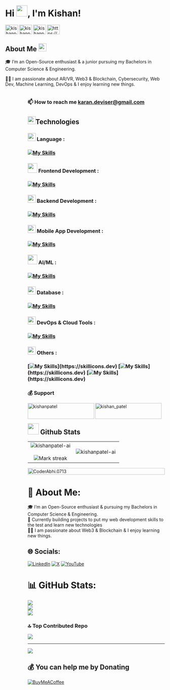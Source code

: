 <!-- Heading -->
<h1 align="left">Hi <img src="https://media.giphy.com/media/hvRJCLFzcasrR4ia7z/giphy.gif" width="35">, I'm Kishan!</h1>


<!-- Social Media -->
<p align="left">
<a href="https://twitter.com/kishanpatel_dev" target="blank"><img align="center" src="https://raw.githubusercontent.com/rahuldkjain/github-profile-readme-generator/master/src/images/icons/Social/twitter.svg" alt="kishanpatel_ai" height="30" width="40" /></a>
<a href="https://linkedin.com/in/kishanpatel-ai" target="blank"><img align="center" src="https://raw.githubusercontent.com/rahuldkjain/github-profile-readme-generator/master/src/images/icons/Social/linked-in-alt.svg" alt="kishanpatel-ai" height="30" width="40" /></a>
<a href="https://youtube.com/@KishanPatel_ai?si=gfSb2vmNb580oOei" target="blank"><img align="center" src="https://raw.githubusercontent.com/rahuldkjain/github-profile-readme-generator/master/src/images/icons/Social/youtube.svg" alt="kishanpatel_ai" height="30" width="40" /></a>
<a href="https://discord.gg/https://discord.gg/hTdHWMkz" target="blank"><img align="center" src="https://raw.githubusercontent.com/rahuldkjain/github-profile-readme-generator/master/src/images/icons/Social/discord.svg" alt="https://discord.gg/hTdHWMkz" height="30" width="40" /></a>

<!-- About Me -->
</p>
<!- About Me -->
<h2>About Me <img src="https://em-content.zobj.net/source/noto-emoji-animations/344/rocket_1f680.gif" width ="25"></h2>
      <p>
        🎓 I’m an Open-Source enthusiast & a junior pursuing my Bachelors in Computer Science & Engineering.
      </p>
      <p>
        👨‍💻 I am passionate about AR/VR, Web3 & Blockchain, Cybersecurity,  Web Dev, Machine Learning, DevOps & I enjoy learning new things.
      </p>
    </div>
    <div style="display: flex; align-items: center; margin-bottom: 20px;">
      <div style="border-radius: 50%; width: 100px; height: 100px; background-image: url('https://www.animatedimages.org/data/media/562/animated-line-image-0015.gif'); background-size: cover; margin-right: 20px;"></div>
      <div>
        <h3>📫 How to reach me <a href="mailto:karan.deviser@gmail.com">karan.deviser@gmail.com</a></h3>

<!-- My Experiences 🙌
Developer Advocate (Civo) - The first pure play cloud native service powered only by Kubernetes.
CNCF Ambassador - CNAs are individuals who are passionate about CNCF technology and projects, recognized for their expertise, and willing to help others learn about the framework and community.
Student Program Manager - Data on Kubernetes Community - Acting as a technical advisor to help scale the community & manage interns.
Kubernetes 1.22 Release Team Shadow - The Shadow system is an apprenticeship model, like those used by union tradespeople. The idea is that Shadows learn by doing, while in the process taking load off the leads and improving the release.
Google Summer of Code Mentor at Code for Cause helping students contribute to Open Source projects for social good under the umbrella of Red Hat Middleware.
GitHub Campus Expert - Student leaders that strive to build diverse and inclusive spaces to learn skills, share their experiences, and build projects together.
Cloud Native Computing Foundation Intern (The Linux Foundation) - Worked on Thanos, highly available Prometheus setup with long term storage. Implemented features, context & actions to increase observability & control for BlockViewer.
Instructor - Code in Place (CS106A) (Stanford University) - CS106A is one of most popular courses at Stanford University, taken by almost 1,600 students every year.
MLH Coach - Major League Hacking Coaches are community members who represent Major League Hacking at events. They are passionate hackers and community members who love to teach and support peers of all skill levels. MLH Coaches are at your events mentoring hackers, supporting organizers, debugging issues, and much more!
MLH Fellowship Team Leader - Mentored students during the MLH Fellowship for Open Source projects (Flask, Jinja, Click, Kiwi, Werkzeug, Julia Language, BentoML, SciML) & debugged technical issues.
Google Summer of Code Mentor (Red Hat Middleware) for improving Gradle support in the Quarkus framework.
Major League Hacking Fellow - Contributed to Open Source projects written in JavaScript with a focus on the React ecosystem, & added new features in Facebook's Jest.
Google Code-in Mentor (Red Hat Middleware) for Kubernetes Java client, Web & Middleware technologies.
Google Summer of Code Student Developer (Red Hat Middleware) - Worked on fabric8io-Kubernetes Java client for handling Kubernetes & OpenShift clusters.
Teaching Assistant at Coding Blocks for Java, Python, Data Science & Machine Learning.
Python Mentor (AnitaB.org) - Conducted doubt sessions & masterclasses for a group of 200+ students.
Instructor at workshops conducted by 'CodeChef for Schools' for Competitive Programming.
Microsoft Learn Student Ambassador - Conducted workshops & webinars on DevOps, Open Source, Cloud, ML, Web Dev, etc.

 -->

<!--Honors & Awards 🏅
Received 1 in 550 rare Community Hero badger from Microsoft for organising meetups, conferences, sharing content and being an active member of the community.
Received a very rare AI Ambassador badger from Microsoft for organising, hosting and speaking at the Global AI Student Conference.
Selected as 1 of 500 recipients for the Nutanix Hybrid Cloud Scholarship Program designed to upskill professionals interested in using emerging cloud technologies to enhance their organization's IT infrastructure.
Selected as a recipient for the Linux Foundation Training (LiFT) Scholarship in the Developer Do-Gooders category.
Selected as a scholarship recipient for KubeCon + CloudNativeCon, Open Source Summit in 2019 & 2020.

 -->

<!-- Skills -->
<!-- icon pack https://skillicons.dev -->

<h2 align="left"><img src="https://em-content.zobj.net/source/telegram/386/high-voltage_26a1.webp", width="25">Technologies</h2>
<!-- Language -->
<h3 align="left"><img src="https://media2.giphy.com/media/QssGEmpkyEOhBCb7e1/giphy.gif?cid=ecf05e47a0n3gi1bfqntqmob8g9aid1oyj2wr3ds3mg700bl&rid=giphy.gif" width ="25"> Language : <h3>

[![My Skills](https://skillicons.dev/icons?i=py,java,c,cpp,go,rust)](https://skillicons.dev)

      
<!-- Front end -->

<h3 align="left"><img src="https://cdn.dribbble.com/users/209119/screenshots/3348220/media/bc6ea64dfbf81b63d591883ce670a70f.gif" width ="30"> Frontend Development : <h3>

[![My Skills](https://skillicons.dev/icons?i=html,css,js,react)](https://skillicons.dev)

<!-- Back end -->

<h3 align="left"><img src="https://lordicon.com/icons/wired/lineal/1330-rest-api.gif" width ="25"> Backend Development : <h3>

[![My Skills](https://skillicons.dev/icons?i=nodejs,php,ts,django)](https://skillicons.dev)


<!-- Mobil dev -->
<h3 align="left"><img src="https://i.pinimg.com/originals/d7/41/5b/d7415bfddb6f42a8272b80b2c8be311d.gif" width ="25"> Mobile App Development : <h3>

[![My Skills](https://skillicons.dev/icons?i=androidstudio,kotlin,swift)](https://skillicons.dev)

<!-- AI/ML -->
<h3 align="left"><img src="https://macannie.com/assets/img/services/AIML.gif" width ="30"> AI/ML : <h3>

[![My Skills](https://skillicons.dev/icons?i=py,pytorch,tensorflow)](https://skillicons.dev)

<!-- Blockchain Web3 -->

<!-- Database -->

<h3 align="left"><img src="https://images.ctfassets.net/1wryd5vd9xez/5RckywZuQ7aX83Hx1AuQUR/bf63595a281d2d588f6cb9ec9adc4e16/https___cdn-images-1.medium.com_max_2000_1_gv9fHmx4pXvswTZfOot1Hg.gif" width ="25"> Database : <h3>

[![My Skills](https://skillicons.dev/icons?i=mysql,mongodb,scala,postgres)](https://skillicons.dev)

<!-- DevOps -->

<h3 align="left"><img src="https://ticvic.com/wp-content/uploads/2023/02/why-ticvic.gif" width ="25"> DevOps & Cloud Tools : <h3>

[![My Skills](https://skillicons.dev/icons?i=aws,azure,gcp,docker,kubernetes)](https://skillicons.dev)


<h3 align="left"><img src="https://i.pinimg.com/originals/d7/41/5b/d7415bfddb6f42a8272b80b2c8be311d.gif" width ="25"> Others : <h3>

[![My Skills](https://skillicons.dev/icons?i=github,git,gitlab,bash,powershell,)](https://skillicons.dev)
[![My Skills](https://skillicons.dev/icons?i=linux,ubuntu,debian,kali,)](https://skillicons.dev)
[![My Skills](https://skillicons.dev/icons?i=idea,pycharm,replit,vim,vscode,)](https://skillicons.dev)
 

<!-- Support Me -->

<h3 align="left">💰 Support</h3>
<p>
      <a href="https://www.buymeacoffee.com/kishanpatel"> <img align="left" src="https://cdn.buymeacoffee.com/buttons/v2/default-yellow.png" height="50" width="210" alt="kishanpatel" /></a>
      <a href="https://ko-fi.com/kishan_patel"> <img align="left" src="https://cdn.ko-fi.com/cdn/kofi3.png?v=3" height="50" width="210" alt="kishan_patel" /></a>
</p><br><br>


<!-- Top Blog Posts 
https://rahuldkjain.github.io/gh-profile-readme-generator/
-->

<!-- Stats -->

<h2><img src="https://media.giphy.com/media/iY8CRBdQXODJSCERIr/giphy.gif" width="35"><b> Github Stats </b>
<br></h2>

<table align="center">
<tr border="none">
<td width="50%" align="center">
  
  <img align="center" src="https://github-readme-stats.vercel.app/api?username=kishanpatel-ai&show_icons=true&locale=en&theme=dark&hide_border=false" alt="kishanpatel-ai" />
  <br></br>
<img  title="🔥 Get streak stats for your profile at git.io/streak-stats" alt="Mark streak" align="center" src="https://github-readme-streak-stats.herokuapp.com/?user=kishanpatel-ai&theme=dark&hide_border=false" alt="kishanpatel-ai" />
</td>

<td width="50%" align="center">

  <img align="left" src="https://github-readme-stats.vercel.app/api/top-langs?username=kishanpatel-ai&show_icons=true&locale=en&layout=compact&theme=dark&hide_border=false" alt="kishanpatel-ai" />
  
  </td>
</tr>
</table>
<!-- Links 
Portfolio
Resume
Freelance work
 -->

 
<img width=100% title="Kishan Patel" alt="CoderAbhi.0713" src="https://capsule-render.vercel.app/api?type=waving&color=gradient&customColorList=6,11,20&height=150&section=footer&text=Consistency🔁Success&fontSize=24&fontColor=fff&animation=twinkling&fontAlignY=72"/>


# 💫 About Me:
🎓 I’m an Open-Source enthusiast & pursuing my Bachelors in Computer Science & Engineering.<br>🚀 Currently building projects to put my web development skills to the test and learn new technologies<br>👨‍💻 I am passionate about Web3 & Blockchain & I enjoy learning new things.


## 🌐 Socials:
[![LinkedIn](https://img.shields.io/badge/LinkedIn-%230077B5.svg?logo=linkedin&logoColor=white)](https://linkedin.com/in/kishan-patel-dev) [![X](https://img.shields.io/badge/X-black.svg?logo=X&logoColor=white)](https://x.com/KishanPatel_dev) [![YouTube](https://img.shields.io/badge/YouTube-%23FF0000.svg?logo=YouTube&logoColor=white)](https://youtube.com/@KishanPatel_Dev) 
# 📊 GitHub Stats:
![](https://github-readme-stats.vercel.app/api?username=Kishan-Patel-dev&theme=transparent&hide_border=true&include_all_commits=true&count_private=false)<br/>
![](https://github-readme-streak-stats.herokuapp.com/?user=Kishan-Patel-dev&theme=transparent&hide_border=true)<br/>
![](https://github-readme-stats.vercel.app/api/top-langs/?username=Kishan-Patel-dev&theme=transparent&hide_border=true&include_all_commits=true&count_private=false&layout=compact)

### 🔝 Top Contributed Repo
![](https://github-contributor-stats.vercel.app/api?username=Kishan-Patel-dev&limit=5&theme=transparent&combine_all_yearly_contributions=true)

---
[![](https://visitcount.itsvg.in/api?id=Kishan-Patel-dev&icon=8&color=1)](https://visitcount.itsvg.in)

  ## 💰 You can help me by Donating
  [![BuyMeACoffee](https://img.shields.io/badge/Buy%20Me%20a%20Coffee-ffdd00?style=for-the-badge&logo=buy-me-a-coffee&logoColor=black)](https://buymeacoffee.com/kishan.patel) 

  
<!-- Proudly created with GPRM ( https://gprm.itsvg.in ) -->
